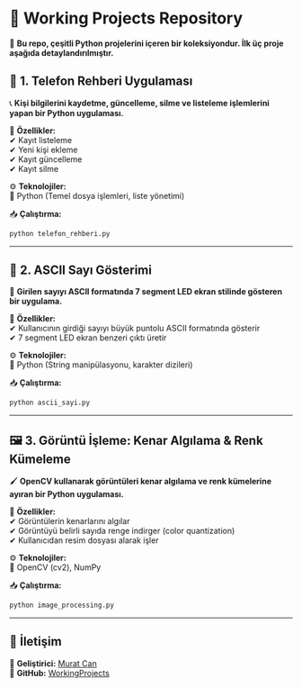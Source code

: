# 📂 Working Projects Repository  

🔹 **Bu repo, çeşitli Python projelerini içeren bir koleksiyondur. İlk üç proje aşağıda detaylandırılmıştır.**  

## 📌 1. Telefon Rehberi Uygulaması  

📞 **Kişi bilgilerini kaydetme, güncelleme, silme ve listeleme işlemlerini yapan bir Python uygulaması.**  

🚀 **Özellikler:**  
✔ Kayıt listeleme  
✔ Yeni kişi ekleme  
✔ Kayıt güncelleme  
✔ Kayıt silme  

⚙ **Teknolojiler:**  
🔹 Python (Temel dosya işlemleri, liste yönetimi)  

📥 **Çalıştırma:**  
```sh  
python telefon_rehberi.py  
```  

---

## 🎨 2. ASCII Sayı Gösterimi  

🔢 **Girilen sayıyı ASCII formatında 7 segment LED ekran stilinde gösteren bir uygulama.**  

🚀 **Özellikler:**  
✔ Kullanıcının girdiği sayıyı büyük puntolu ASCII formatında gösterir  
✔ 7 segment LED ekran benzeri çıktı üretir  

⚙ **Teknolojiler:**  
🔹 Python (String manipülasyonu, karakter dizileri)  

📥 **Çalıştırma:**  
```sh  
python ascii_sayi.py  
```  

---

## 🖼 3. Görüntü İşleme: Kenar Algılama & Renk Kümeleme  

🖌 **OpenCV kullanarak görüntüleri kenar algılama ve renk kümelerine ayıran bir Python uygulaması.**  

🚀 **Özellikler:**  
✔ Görüntülerin kenarlarını algılar  
✔ Görüntüyü belirli sayıda renge indirger (color quantization)  
✔ Kullanıcıdan resim dosyası alarak işler  

⚙ **Teknolojiler:**  
🔹 OpenCV (cv2), NumPy  

📥 **Çalıştırma:**  
```sh  
python image_processing.py  
```  

---

## 📩 İletişim  
📧 **Geliştirici:** [Murat Can](https://github.com/mrt-cn)  
🔗 **GitHub:** [WorkingProjects](https://github.com/mrt-cn/workingprojects)  

